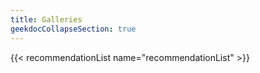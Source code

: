 ```yaml
---
title: Galleries
geekdocCollapseSection: true
---
```


{{< recommendationList name="recommendationList" >}}

